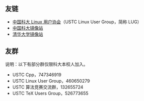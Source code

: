 ## 友链

- [中国科大 Linux 用户协会](https://lug.ustc.edu.cn)（USTC Linux User Group，简称 LUG）
- [中国科大镜像站](https://mirrors.ustc.edu.cn)
- [清华大学镜像站](https://mirrors.tuna.tsinghua.edu.cn)

## 友群

说明：以下有部分群仅限科大本校人加入。

- USTC Cpp，747346919
- USTC Linux User Group，460650279
- USTC 算法竞赛交流群，132655724
- USTC TeX Users Group，526773655
